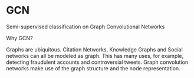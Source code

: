 # GCN
Semi-supervised classification on Graph Convolutional Networks

Why GCN?

Graphs are ubiquitous. Citation Networks, Knowledge Graphs and Social networks can all be modeled as graph. 
This has many uses, for example, detecting fraudulent accounts and controversial tweets.
Graph convolution networks make use of the graph structure and the node representation.



